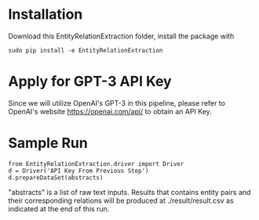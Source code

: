 # Installation

Download this EntityRelationExtraction folder, install the package with
```
sudo pip install -e EntityRelationExtraction
```

# Apply for GPT-3 API Key

Since we will utilize OpenAI's GPT-3 in this pipeline, please refer to OpenAI's website https://openai.com/api/ to obtain an API Key.

# Sample Run
```
from EntityRelationExtraction.driver import Driver
d = Driver('API Key From Previous Step')
d.prepareDataSet(abstracts)
```
"abstracts" is a list of raw text inputs. 
Results that contains entity pairs and their corresponding relations will be produced at ./result/result.csv as indicated at the end of this run.
